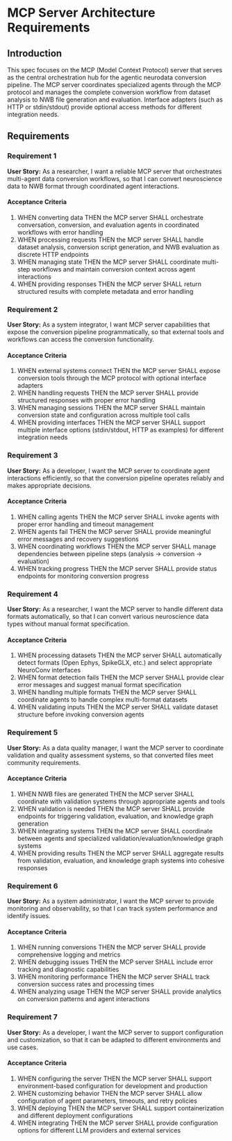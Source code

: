 # MCP Server Architecture Requirements

## Introduction

This spec focuses on the MCP (Model Context Protocol) server that serves as the central orchestration hub for the agentic neurodata conversion pipeline. The MCP server coordinates specialized agents through the MCP protocol and manages the complete conversion workflow from dataset analysis to NWB file generation and evaluation. Interface adapters (such as HTTP or stdin/stdout) provide optional access methods for different integration needs.

## Requirements

### Requirement 1

**User Story:** As a researcher, I want a reliable MCP server that orchestrates multi-agent data conversion workflows, so that I can convert neuroscience data to NWB format through coordinated agent interactions.

#### Acceptance Criteria

1. WHEN converting data THEN the MCP server SHALL orchestrate conversation, conversion, and evaluation agents in coordinated workflows with error handling
2. WHEN processing requests THEN the MCP server SHALL handle dataset analysis, conversion script generation, and NWB evaluation as discrete HTTP endpoints
3. WHEN managing state THEN the MCP server SHALL coordinate multi-step workflows and maintain conversion context across agent interactions
4. WHEN providing responses THEN the MCP server SHALL return structured results with complete metadata and error handling

### Requirement 2

**User Story:** As a system integrator, I want MCP server capabilities that expose the conversion pipeline programmatically, so that external tools and workflows can access the conversion functionality.

#### Acceptance Criteria

1. WHEN external systems connect THEN the MCP server SHALL expose conversion tools through the MCP protocol with optional interface adapters
2. WHEN handling requests THEN the MCP server SHALL provide structured responses with proper error handling
3. WHEN managing sessions THEN the MCP server SHALL maintain conversion state and configuration across multiple tool calls
4. WHEN providing interfaces THEN the MCP server SHALL support multiple interface options (stdin/stdout, HTTP as examples) for different integration needs

### Requirement 3

**User Story:** As a developer, I want the MCP server to coordinate agent interactions efficiently, so that the conversion pipeline operates reliably and makes appropriate decisions.

#### Acceptance Criteria

1. WHEN calling agents THEN the MCP server SHALL invoke agents with proper error handling and timeout management
2. WHEN agents fail THEN the MCP server SHALL provide meaningful error messages and recovery suggestions
3. WHEN coordinating workflows THEN the MCP server SHALL manage dependencies between pipeline steps (analysis → conversion → evaluation)
4. WHEN tracking progress THEN the MCP server SHALL provide status endpoints for monitoring conversion progress

### Requirement 4

**User Story:** As a researcher, I want the MCP server to handle different data formats automatically, so that I can convert various neuroscience data types without manual format specification.

#### Acceptance Criteria

1. WHEN processing datasets THEN the MCP server SHALL automatically detect formats (Open Ephys, SpikeGLX, etc.) and select appropriate NeuroConv interfaces
2. WHEN format detection fails THEN the MCP server SHALL provide clear error messages and suggest manual format specification
3. WHEN handling multiple formats THEN the MCP server SHALL coordinate agents to handle complex multi-format datasets
4. WHEN validating inputs THEN the MCP server SHALL validate dataset structure before invoking conversion agents

### Requirement 5

**User Story:** As a data quality manager, I want the MCP server to coordinate validation and quality assessment systems, so that converted files meet community requirements.

#### Acceptance Criteria

1. WHEN NWB files are generated THEN the MCP server SHALL coordinate with validation systems through appropriate agents and tools
2. WHEN validation is needed THEN the MCP server SHALL provide endpoints for triggering validation, evaluation, and knowledge graph generation
3. WHEN integrating systems THEN the MCP server SHALL coordinate between agents and specialized validation/evaluation/knowledge graph systems
4. WHEN providing results THEN the MCP server SHALL aggregate results from validation, evaluation, and knowledge graph systems into cohesive responses

### Requirement 6

**User Story:** As a system administrator, I want the MCP server to provide monitoring and observability, so that I can track system performance and identify issues.

#### Acceptance Criteria

1. WHEN running conversions THEN the MCP server SHALL provide comprehensive logging and metrics
2. WHEN debugging issues THEN the MCP server SHALL include error tracking and diagnostic capabilities
3. WHEN monitoring performance THEN the MCP server SHALL track conversion success rates and processing times
4. WHEN analyzing usage THEN the MCP server SHALL provide analytics on conversion patterns and agent interactions

### Requirement 7

**User Story:** As a developer, I want the MCP server to support configuration and customization, so that it can be adapted to different environments and use cases.

#### Acceptance Criteria

1. WHEN configuring the server THEN the MCP server SHALL support environment-based configuration for development and production
2. WHEN customizing behavior THEN the MCP server SHALL allow configuration of agent parameters, timeouts, and retry policies
3. WHEN deploying THEN the MCP server SHALL support containerization and different deployment configurations
4. WHEN integrating THEN the MCP server SHALL provide configuration options for different LLM providers and external services